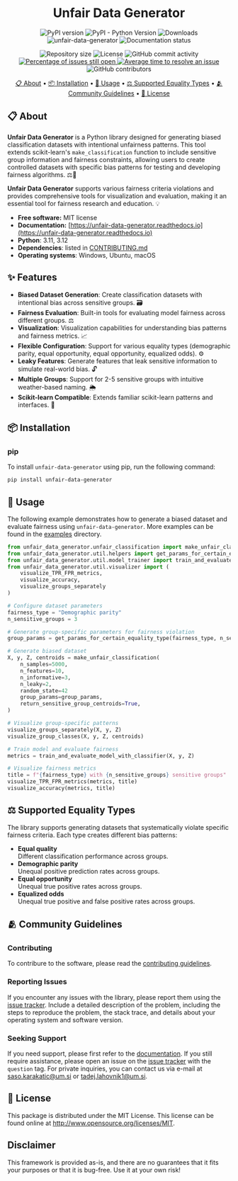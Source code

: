 <h1 align="center">
    Unfair Data Generator
</h1>

<p align="center">
    <img alt="PyPI version" src="https://img.shields.io/pypi/v/unfair-data-generator.svg" />
    <img alt="PyPI - Python Version" src="https://img.shields.io/pypi/pyversions/unfair-data-generator.svg">
    <img alt="Downloads" src="https://static.pepy.tech/badge/unfair-data-generator">
    <img alt="unfair-data-generator" src="https://github.com/tiazv/unfair-data-generator/actions/workflows/test.yml/badge.svg" />
    <img alt="Documentation status" src="https://readthedocs.org/projects/unfair-data-generator/badge/?version=latest" />
</p>

<p align="center">
    <img alt="Repository size" src="https://img.shields.io/github/repo-size/tiazv/unfair-data-generator" />
    <img alt="License" src="https://img.shields.io/github/license/tiazv/unfair-data-generator.svg" />
    <img alt="GitHub commit activity" src="https://img.shields.io/github/commit-activity/w/tiazv/unfair-data-generator.svg">
    <a href="http://isitmaintained.com/project/tiazv/unfair-data-generator">
        <img alt="Percentage of issues still open" src="http://isitmaintained.com/badge/open/tiazv/unfair-data-generator.svg">
    </a>
    <a href="http://isitmaintained.com/project/tiazv/unfair-data-generator">
        <img alt="Average time to resolve an issue" src="http://isitmaintained.com/badge/resolution/tiazv/unfair-data-generator.svg">
    </a>
    <img alt="GitHub contributors" src="https://img.shields.io/github/contributors/tiazv/unfair-data-generator.svg"/>
</p>

<p align="center">
    <a href="#-about">📋 About</a> •
    <a href="#-installation">📦 Installation</a> •
    <a href="#-usage">🚀 Usage</a> •
    <a href="#️-supported-equality-types">⚖️ Supported Equality Types</a> •
    <a href="#-community-guidelines">🫂 Community Guidelines</a> •
    <a href="#-license">📜 License</a>
</p>

## 📋 About
**Unfair Data Generator** is a Python library designed for generating biased classification datasets with intentional unfairness patterns. This tool extends scikit-learn's `make_classification` function to include sensitive group information and fairness constraints, allowing users to create controlled datasets with specific bias patterns for testing and developing fairness algorithms. ⚖️🧪

**Unfair Data Generator** supports various fairness criteria violations and provides comprehensive tools for visualization and evaluation, making it an essential tool for fairness research and education. 💡

* **Free software:** MIT license
* **Documentation:** [https://unfair-data-generator.readthedocs.io](https://unfair-data-generator.readthedocs.io)
* **Python**: 3.11, 3.12
* **Dependencies**: listed in [CONTRIBUTING.md](./CONTRIBUTING.md#dependencies)
* **Operating systems**: Windows, Ubuntu, macOS

## ✨ Features
- **Biased Dataset Generation**: Create classification datasets with intentional bias across sensitive groups. 🗃️
- **Fairness Evaluation**: Built-in tools for evaluating model fairness across different groups. ⚖️
- **Visualization**: Visualization capabilities for understanding bias patterns and fairness metrics. 📈
- **Flexible Configuration**: Support for various equality types (demographic parity, equal opportunity, equal opportunity, equalized odds). ⚙️
- **Leaky Features**: Generate features that leak sensitive information to simulate real-world bias. 🔓
- **Multiple Groups**: Support for 2-5 sensitive groups with intuitive weather-based naming. 🌦️
- **Scikit-learn Compatible**: Extends familiar scikit-learn patterns and interfaces. 🎯

## 📦 Installation
### pip
To install `unfair-data-generator` using pip, run the following command:
```bash
pip install unfair-data-generator
```

## 🚀 Usage
The following example demonstrates how to generate a biased dataset and evaluate fairness using `unfair-data-generator`. More examples can be found in the [examples](./examples) directory.

```python
from unfair_data_generator.unfair_classification import make_unfair_classification
from unfair_data_generator.util.helpers import get_params_for_certain_equality_type
from unfair_data_generator.util.model_trainer import train_and_evaluate_model_with_classifier
from unfair_data_generator.util.visualizer import (
    visualize_TPR_FPR_metrics, 
    visualize_accuracy, 
    visualize_groups_separately
)

# Configure dataset parameters
fairness_type = "Demographic parity"
n_sensitive_groups = 3

# Generate group-specific parameters for fairness violation
group_params = get_params_for_certain_equality_type(fairness_type, n_sensitive_groups)

# Generate biased dataset
X, y, Z, centroids = make_unfair_classification(
    n_samples=5000,
    n_features=10,
    n_informative=3,
    n_leaky=2,
    random_state=42
    group_params=group_params,
    return_sensitive_group_centroids=True,
)

# Visualize group-specific patterns
visualize_groups_separately(X, y, Z)
visualize_group_classes(X, y, Z, centroids)

# Train model and evaluate fairness
metrics = train_and_evaluate_model_with_classifier(X, y, Z)

# Visualize fairness metrics
title = f"{fairness_type} with {n_sensitive_groups} sensitive groups"
visualize_TPR_FPR_metrics(metrics, title)
visualize_accuracy(metrics, title)
```

## ⚖️ Supported Equality Types
The library supports generating datasets that systematically violate specific fairness criteria. Each type creates different bias patterns:

- **Equal quality**   
Different classification performance across groups.
- **Demographic parity**  
Unequal positive prediction rates across groups.
- **Equal opportunity**  
Unequal true positive rates across groups.
- **Equalized odds**  
Unequal true positive and false positive rates across groups.

## 🫂 Community Guidelines
### Contributing
To contribure to the software, please read the [contributing guidelines](./CONTRIBUTING.md).

### Reporting Issues
If you encounter any issues with the library, please report them using the [issue tracker](https://github.com/tiazv/unfair-data-generator/issues). Include a detailed description of the problem, including the steps to reproduce the problem, the stack trace, and details about your operating system and software version.

### Seeking Support
If you need support, please first refer to the [documentation](https://unfair-data-generator.readthedocs.io). If you still require assistance, please open an issue on the [issue tracker](https://github.com/tiazv/unfair-data-generator/issues) with the `question` tag. For private inquiries, you can contact us via e-mail at [saso.karakatic@um.si](mailto:saso.karakatic@um.si) or [tadej.lahovnik1@um.si](mailto:tadej.lahovnik1@um.si).

## 📜 License
This package is distributed under the MIT License. This license can be found online at <http://www.opensource.org/licenses/MIT>.

## Disclaimer
This framework is provided as-is, and there are no guarantees that it fits your purposes or that it is bug-free. Use it at your own risk!